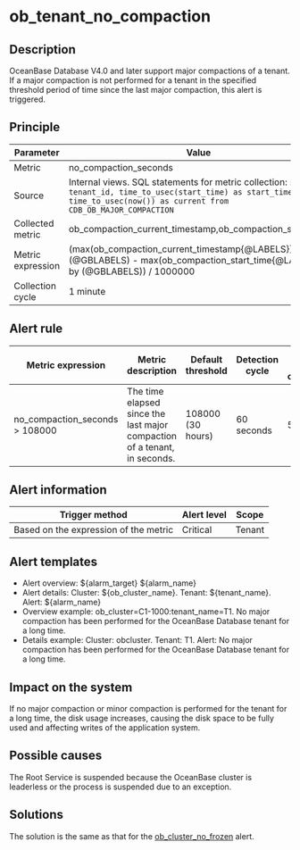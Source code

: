 # ob_tenant_no_compaction

## Description

OceanBase Database V4.0 and later support major compactions of a tenant. If a major compaction is not performed for a tenant in the specified threshold period of time since the last major compaction, this alert is triggered.

## Principle

| Parameter | Value |
| --- | --- |
| Metric | no_compaction_seconds |
| Source | Internal views. SQL statements for metric collection: ```select tenant_id, time_to_usec(start_time) as start_time, time_to_usec(now()) as current from CDB_OB_MAJOR_COMPACTION``` |
| Collected metric | ob_compaction_current_timestamp,ob_compaction_start_time |
| Metric expression | (max(ob_compaction_current_timestamp{@LABELS}) by (@GBLABELS) - max(ob_compaction_start_time{@LABELS}) by (@GBLABELS)) / 1000000 |
| Collection cycle | 1 minute |

## Alert rule

| Metric expression | Metric description | Default threshold | Detection cycle | Time before clearance |
| --- | --- | --- | --- | --- |
| no_compaction_seconds > 108000 | The time elapsed since the last major compaction of a tenant, in seconds. | 108000 (30 hours) | 60 seconds | 5 minutes |

## Alert information

| Trigger method | Alert level | Scope |
| --- | --- | --- |
| Based on the expression of the metric | Critical | Tenant |

## Alert templates

* Alert overview: ${alarm_target} ${alarm_name}
* Alert details: Cluster: ${ob_cluster_name}. Tenant: ${tenant_name}. Alert: ${alarm_name}
* Overview example: ob_cluster=C1-1000:tenant_name=T1. No major compaction has been performed for the OceanBase Database tenant for a long time.
* Details example: Cluster: obcluster. Tenant: T1. Alert: No major compaction has been performed for the OceanBase Database tenant for a long time.

## Impact on the system

If no major compaction or minor compaction is performed for the tenant for a long time, the disk usage increases, causing the disk space to be fully used and affecting writes of the application system.

## Possible causes

The Root Service is suspended because the OceanBase cluster is leaderless or the process is suspended due to an exception.

## Solutions

The solution is the same as that for the [ob_cluster_no_frozen](../200.ob-alert/900.ob_cluster_no_frozen.md) alert.

